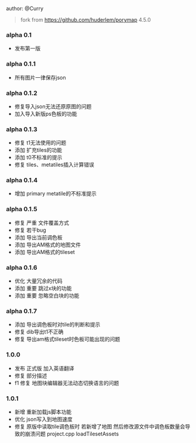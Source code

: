 author: @Curry

> fork from https://github.com/huderlem/porymap 4.5.0

### alpha 0.1
- 发布第一版

### alpha 0.1.1
- 所有图片一律保存json

### alpha 0.1.2
- 修复导入json无法还原原图的问题
- 加入导入新版ps色板的功能

### alpha 0.1.3
- 修复 t1无法使用的问题
- 添加 扩充tiles的功能
- 添加 t0不标准的提示
- 修复 tiles、metatiles插入计算错误

### alpha 0.1.4
- 增加 primary metatile的不标准提示

### alpha 0.1.5
- 修复 严重 文件覆盖方式
- 修复 若干bug
- 添加 导出当前调色板
- 添加 导出AM格式的地图文件
- 添加 导出AM格式的tileset

### alpha 0.1.6
- 优化 大量冗余的代码
- 添加 重要 跳过x块的功能
- 添加 重要 忽略空白块的功能

### alpha 0.1.7
- 添加 导出调色板时对tile的判断和提示
- 修复 dib导出t1不正确
- 修复 导出am格式tileset时色板可能出现的问题

### 1.0.0
- 发布 正式版 加入英语翻译
- 修复 部分描述
- f1 修复 地图块编辑器无法动态切换语言的问题

### 1.0.1
- 新增 重新加载js脚本功能
- 优化 json写入到地图速度
- 修复 原版中读取tile调色板时 若新增了地图 然后修改源文件中调色板数量会导致的崩溃问题 project.cpp loadTilesetAssets
